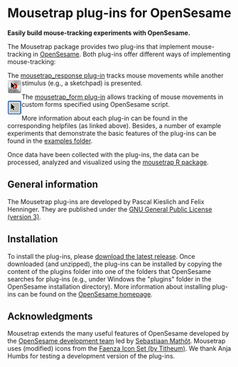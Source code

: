 # Mousetrap plug-ins for OpenSesame

__Easily build mouse-tracking experiments with OpenSesame.__


The Mousetrap package provides two plug-ins that implement mouse-tracking in [OpenSesame](http://osdoc.cogsci.nl/).
Both plug-ins offer different ways of implementing mouse-tracking:

The [mousetrap_response plug-in](plugins/mousetrap_response/mousetrap_response.md) tracks mouse movements while another stimulus (e.g., a sketchpad) is presented. <img src="plugins/mousetrap_response/mousetrap_response_large.png" align="left">

The [mousetrap_form plug-in](plugins/mousetrap_form/mousetrap_form.md) allows tracking of mouse movements in custom forms specified using OpenSesame script. <img src="plugins/mousetrap_form/mousetrap_form_large.png" align="left">

More information about each plug-in can be found in the corresponding helpfiles (as linked above).
Besides, a number of example experiments that demonstrate the basic features of the plug-ins can be found in the [examples folder](examples).

Once data have been collected with the plug-ins, the data can be processed, analyzed and visualized using the [mousetrap R package](https://github.com/PascalKieslich/mousetrap).


## General information
The Mousetrap plug-ins are developed by Pascal Kieslich and Felix Henninger.
They are published under the [GNU General Public License (version 3)](LICENSE).

## Installation
To install the plug-ins, please [download the latest release](https://github.com/PascalKieslich/mousetrap-os/releases).
Once downloaded (and unzipped), the plug-ins can be installed by copying the content of the plugins folder into one of the folders that OpenSesame searches for plug-ins
(e.g., under Windows the "plugins" folder in the OpenSesame installation directory). 
More information about installing plug-ins can be found on the [OpenSesame homepage](http://osdoc.cogsci.nl/plug-ins/installation/).

## Acknowledgments
Mousetrap extends the many useful features of OpenSesame developed by the [OpenSesame development team](http://osdoc.cogsci.nl/about/) led by [Sebastiaan Mathôt](http://www.cogsci.nl/smathot).
Mousetrap uses (modified) icons from the [Faenza Icon Set (by Titheum)](http://tiheum.deviantart.com/art/Faenza-Icons-173323228). We thank Anja Humbs for testing a development version of the plug-ins.
